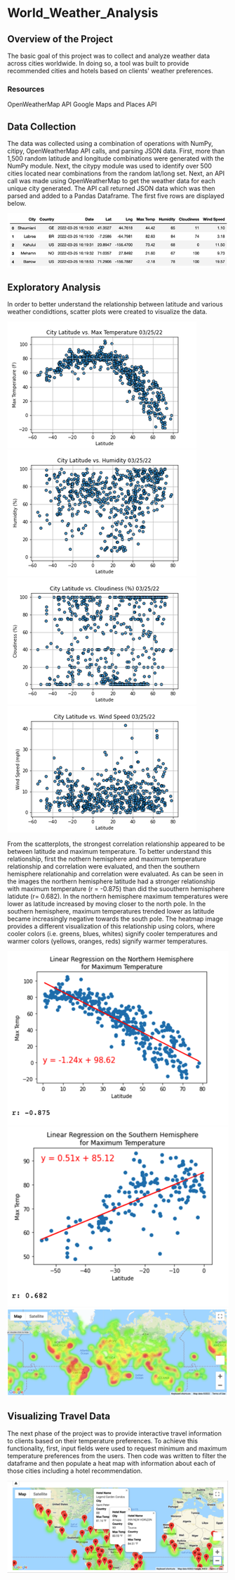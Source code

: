 # World_Weather_Analysis
## Overview of the Project
The basic goal of this project was to collect and analyze weather data across cities worldwide. In doing so, a tool was built to provide recommended cities and hotels based on clients' weather preferences.

### Resources
OpenWeatherMap API
Google Maps and Places API

## Data Collection
The data was collected using a combination of operations with NumPy, citipy, OpenWeatherMap API calls, and parsing JSON data. First, more than 1,500 random latitude and longitude combinations were generated with the NumPy module. Next, the citypy module was used to identify over 500 cities located near combinations from the random lat/long set. Next, an API call was made using OpenWeatherMap to get the weather data for each unique city generated. The API call returned JSON data which was then parsed and added to a Pandas Dataframe. The first five rows are displayed below.  

<img src="weather_data/cities_df.png">

## Exploratory Analysis
In order to better understand the relationship between latitude and various weather condidtions, scatter plots were created to visualize the data. 

<img src="weather_data/Fig1.png">
<img src="weather_data/Fig2.png">
<img src="weather_data/Fig3.png">
<img src="weather_data/Fig4.png">

From the scatterplots, the strongest correlation relationship appeared to be between latitude and maximum temperature. To better understand this relationship, first the nothern hemisphere and maximum temperature relationship and correlation were evaluated, and  then the southern hemisphere relationahip and correlation were evaluated. As can be seen in the images the northern hemisphere latitude had a stronger relationship with maximum temperature (r = -0.875) than did the suouthern hemisphere latidute (r= 0.682). In the northern hemisphere maximum temperatures were lower as latitude increased by moving closer to the north pole.  In the southern hemisphere, maximum temperatures trended lower as latitude became increasingly negative towards the south pole. The heatmap image provides a different visualization of this relationship using colors, where cooler colors (i.e. greens, blues, whites) signify cooler temperatures and warmer colors (yellows, oranges, reds) signify warmer temperatures.   

<img src="weather_data/northern_regress_maxtemp.png">
<img src="weather_data/southern_regress_maxtemp.png">

<img src="weather_data/maxtemp_heatmap.png">

## Visualizing Travel Data
The next phase of the project was to provide interactive travel information to clients based on their temperature preferences. To achieve this functionality, first, input fields were used to request minimum and maximum temperature preferences from the users. Then code was written to filter the dataframe and then populate a heat map with information about each of those cities including a hotel recommendation. 

<img src="weather_data/hotel_heatmap.png">
